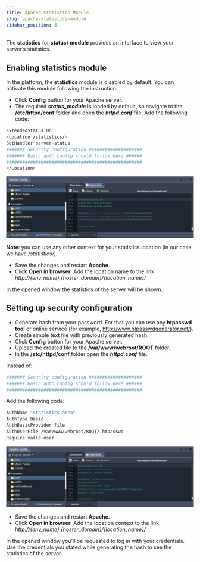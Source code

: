 ```yaml
---
title: Apache Statistics Module
slug: apache-statistics-module
sidebar_position: 6
---
```


<!-- ## Apache Statistics Module -->

The **statistics** (or **status**) **module** provides an interface to view your server’s statistics.

## Enabling statistics module

In the platform, the **statistics** module is disabled by default. You can activate this module following the instruction:

- Click **Config** button for your Apache server.
- The required ***status_module*** is loaded by default, so navigate to the **/etc/httpd/conf** folder and open the ***httpd.conf*** file. Add the following code:

```bash
ExtendedStatus On  
<Location /statistics/>  
SetHandler server-status  
####### Security configuration ####################  
####### Basic auth config should follow here ######  
###################################################  
</Location>  
```

<div style={{
    display:'flex',
    justifyContent: 'center',
    margin: '0 0 1rem 0'
}}>

![Locale Dropdown](./img/ApacheStatisticsModule/1.png)

</div>

**Note**: you can use any other context for your statistics location (in our case we have */statistics/*).

- Save the changes and restart **Apache**.
- Click **Open in browser**. Add the location name to the link.
*http://{env_name}.{hoster_domain}/{location_name}/*

In the opened window the statistics of the server will be shown.

## Setting up security configuration

- Generate hash from your password. For that you can use any **htpasswd tool** or online service (for example, http://www.htpasswdgenerator.net/).
- Create simple text file with previously generated hash.
- Click **Config** button for your Apache server.
- Upload the created file to the **/var/www/webroot/ROOT** folder.
- In the **/etc/httpd/conf** folder open the ***httpd.conf*** file.

Instead of:

```bash
####### Security configuration ####################
####### Basic auth config should follow here ######
###################################################
```

Add the following code:

```bash
AuthName "Statistics area"
AuthType Basic
AuthBasicProvider file
AuthUserFile /var/www/webroot/ROOT/.htpasswd
Require valid-user
```

<div style={{
    display:'flex',
    justifyContent: 'center',
    margin: '0 0 1rem 0'
}}>

![Locale Dropdown](./img/ApacheStatisticsModule/2.png)

</div>

- Save the changes and restart **Apache**.
- Click **Open in browser**. Add the location context to the link.
*http://{env_name}.{hoster_domain}/{location_name}/*

In the opened window you’ll be requested to log in with your credentials. Use the credentials you stated while generating the hash to see the statistics of the server.